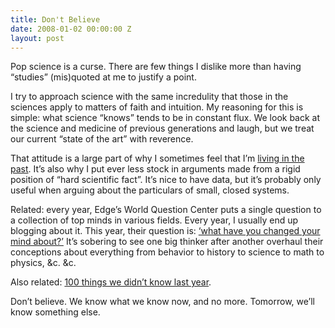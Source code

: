 ```yaml
---
title: Don't Believe
date: 2008-01-02 00:00:00 Z
layout: post
---
```


Pop science is a curse. There are few things I dislike more than having “studies” (mis)quoted at me to justify a point.

I try to approach science with the same incredulity that those in the sciences apply to matters of faith and intuition. My reasoning for this is simple: what science “knows” tends to be in constant flux. We look back at the science and medicine of previous generations and laugh, but we treat our current “state of the art” with reverence.

That attitude is a large part of why I sometimes feel that I’m [living in the past](http://www.al3x.net/2007/10/living-in-past.html). It’s also why I put ever less stock in arguments made from a rigid position of “hard scientific fact”. It’s nice to have data, but it’s probably only useful when arguing about the particulars of small, closed systems.

Related: every year, Edge’s World Question Center puts a single question to a collection of top minds in various fields. Every year, I usually end up blogging about it. This year, their question is: [‘what have you changed your mind about?’](http://www.edge.org/q2008/q08_index.html) It’s sobering to see one big thinker after another overhaul their conceptions about everything from behavior to history to science to math to physics, &c. &c.

Also related: [100 things we didn’t know last year](http://www.bbc.co.uk/blogs/magazinemonitor/2008/01/100_things_we_didnt_know_last_3.shtml).

Don’t believe. We know what we know now, and no more. Tomorrow, we’ll know something else.
